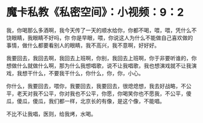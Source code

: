 # 魔卡私教《私密空间》：小视频：9：2

我，你喝那么多酒啊，我今天传了一天的顺水给你，你都不喝，喂，喂，凭什么不饶眼睛，我眼睛不好吗，你 你是早眼，喂，你说这人为什么不能做自己喜欢做的事情，做什么都要看别人的眼睛，我不高兴，我不意啊，好好好。

我要回去，我回去啊，我回去上班啊，你别，我回去上班啊，你于非要听谁的，你想做什么就做什么啊，那为什么我想唱歌，说不让我唱歌，我也想演戏就不让我演戏，我想干什么，不要我干什么，你什么，你，你，小心。

你什么，我要回去，喂你，我要回去，我要回去，很熄熄想，我去好战略，不公平，老天对我不公平，你对我也不公平，你愿，你喝笑你也不愿我，不公平，傻瓜，傻瓜，傻瓜，我们都一样，北京长的有像，是这个像，不能唱。

不比不让我唱，医则，给我烤，水喝。